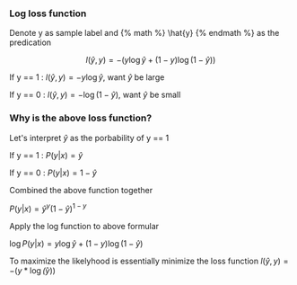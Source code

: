 ### Log loss function

Denote y as sample label and {% math %} \hat{y} {% endmath %} as the predication

$$
l(\hat{y}, y) = -(y\log \hat{y} + (1-y)\log(1-\hat{y}))
$$

If y == 1 : $l(\hat{y}, y) = -y\log\hat{y}$, want $\hat{y}$ be large

If y == 0 : $l(\hat{y}, y) = -\log(1-\hat{y})$, want $\hat{y}$ be small

### Why is the above loss function?

Let's interpret $\hat{y}$ as the porbability of y == 1

If y == 1 : $P({y|x}) = \hat{y}$

If y == 0 : $P({y|x}) = 1 - \hat{y}$

Combined the above function together

$P({y|x}) = \hat{y}^y(1-\hat{y})^{1-y}$

Apply the log function to above formular

$\log P({y|x}) = y\log\hat{y} + (1-y)\log(1-\hat{y})$

To maximize the likelyhood is essentially minimize the loss function $l(\hat{y}, y) = -(y*\log\hat(y))$

